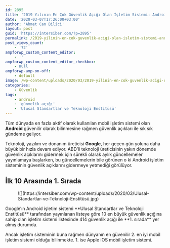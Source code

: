 ```yaml
---
id: 2895
title: '2019 Yılının En Çok Güvenlik Açığı Olan İşletim Sistemi: Android!'
date: '2020-03-07T17:26:00+03:00'
author: 'Ahmet Can Bilici'
layout: post
guid: 'https://intersiber.com/?p=2895'
permalink: /2019-yilinin-en-cok-guvenlik-acigi-olan-isletim-sistemi-android/
post_views_count:
    - '72'
ampforwp_custom_content_editor:
    - ''
ampforwp_custom_content_editor_checkbox:
    - null
ampforwp-amp-on-off:
    - default
image: /wp-content/uploads/2020/03/2019-yilinin-en-cok-guvenlik-acigi-olan-isletim-sistemi-android.jpg
categories:
    - Güvenlik
tags:
    - android
    - 'günvelik açığı'
    - 'Ulusal Standartlar ve Teknoloji Enstitüsü'
---
```


Tüm dünyada en fazla aktif olarak kullanılan mobil işletim sistemi olan **Android** güvenilir olarak bilinmesine rağmen güvenlik açıkları ile sık sık gündeme geliyor.

Teknoloji, yazılım ve donanım üreticisi **Google**, her geçen gün yoluna daha büyük bir hızla devam ediyor. ABD’li teknoloji üreticisinin yakın dönemde güvenlik açıklarını gidermek için sürekli olarak aylık güncellemeler yayınlamaya başlarken, bu güncellemelerin bile görünen o ki Android işletim sisteminin güvenlik açıklarını gidermeye yetmediği görülüyor.

## İlk 10 Arasında 1. Sırada

<figure class="wp-block-image size-large">![](https://intersiber.com/wp-content/uploads/2020/03/Ulusal-Standartlar-ve-Teknoloji-Enstitüsü.jpg)</figure>Google’ın Android işletim sistemi **Ulusal Standartlar ve Teknoloji Enstitüsü** tarafından yayınlanan listeye göre 10 en büyük güvenlik açığına sahip olan işletim sistemi listesinde 414 güvenlik açığı ile **1. sırada** yer almış durumda.

Ancak işletim sisteminin buna rağmen dünyanın en güvenilir 2. en iyi mobil işletim sistemi olduğu bilinmekte. 1. ise Apple iOS mobil işletim sistemi.